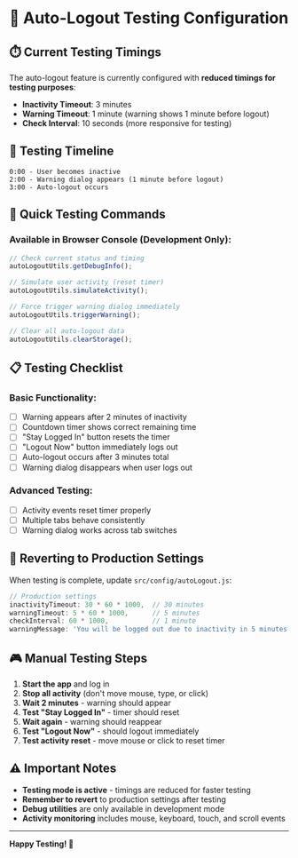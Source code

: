 # 🧪 Auto-Logout Testing Configuration

## ⏱️ **Current Testing Timings**

The auto-logout feature is currently configured with **reduced timings for testing purposes**:

- **Inactivity Timeout**: 3 minutes
- **Warning Timeout**: 1 minute (warning shows 1 minute before logout)
- **Check Interval**: 10 seconds (more responsive for testing)

## 🎯 **Testing Timeline**

```
0:00 - User becomes inactive
2:00 - Warning dialog appears (1 minute before logout)
3:00 - Auto-logout occurs
```

## 🚀 **Quick Testing Commands**

### **Available in Browser Console (Development Only):**

```javascript
// Check current status and timing
autoLogoutUtils.getDebugInfo();

// Simulate user activity (reset timer)
autoLogoutUtils.simulateActivity();

// Force trigger warning dialog immediately
autoLogoutUtils.triggerWarning();

// Clear all auto-logout data
autoLogoutUtils.clearStorage();
```

## 📋 **Testing Checklist**

### **Basic Functionality:**
- [ ] Warning appears after 2 minutes of inactivity
- [ ] Countdown timer shows correct remaining time
- [ ] "Stay Logged In" button resets the timer
- [ ] "Logout Now" button immediately logs out
- [ ] Auto-logout occurs after 3 minutes total
- [ ] Warning dialog disappears when user logs out

### **Advanced Testing:**
- [ ] Activity events reset timer properly
- [ ] Multiple tabs behave consistently
- [ ] Warning dialog works across tab switches

## 🔄 **Reverting to Production Settings**

When testing is complete, update `src/config/autoLogout.js`:

```javascript
// Production settings
inactivityTimeout: 30 * 60 * 1000,  // 30 minutes
warningTimeout: 5 * 60 * 1000,      // 5 minutes
checkInterval: 60 * 1000,           // 1 minute
warningMessage: 'You will be logged out due to inactivity in 5 minutes.',
```

## 🎮 **Manual Testing Steps**

1. **Start the app** and log in
2. **Stop all activity** (don't move mouse, type, or click)
3. **Wait 2 minutes** - warning should appear
4. **Test "Stay Logged In"** - timer should reset
5. **Wait again** - warning should reappear
6. **Test "Logout Now"** - should logout immediately
7. **Test activity reset** - move mouse or click to reset timer

## ⚠️ **Important Notes**

- **Testing mode is active** - timings are reduced for faster testing
- **Remember to revert** to production settings after testing
- **Debug utilities** are only available in development mode
- **Activity monitoring** includes mouse, keyboard, touch, and scroll events

---

**Happy Testing! 🎉**
